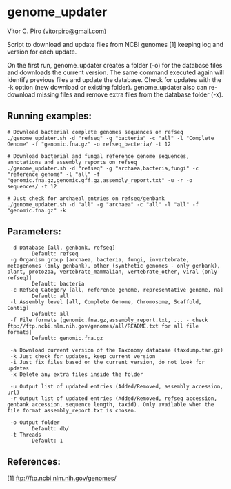 # genome_updater

Vitor C. Piro (vitorpiro@gmail.com)


Script to download and update files from NCBI genomes [1] keeping log and version for each update.

On the first run, genome_updater creates a folder (-o) for the database files and downloads the current version.
The same command executed again will identify previous files and update the database.
Check for updates with the -k option (new download or existing folder).
genome_updater also can re-download missing files and remove extra files from the database folder (-x).


Running examples:
-----------------
	# Download bacterial complete genomes sequences on refseq
	./genome_updater.sh -d "refseq" -g "bacteria" -c "all" -l "Complete Genome" -f "genomic.fna.gz" -o refseq_bacteria/ -t 12

	# Download bacterial and fungal reference genome sequences, annotations and assembly reports on refseq
	./genome_updater.sh -d "refseq" -g "archaea,bacteria,fungi" -c "reference genome" -l "all" -f "genomic.fna.gz,genomic.gff.gz,assembly_report.txt" -u -r -o sequences/ -t 12
	
	# Just check for archaeal entries on refseq/genbank
	./genome_updater.sh -d "all" -g "archaea" -c "all" -l "all" -f "genomic.fna.gz" -k

Parameters:
-----------

	 -d Database [all, genbank, refseq]
			Default: refseq
	 -g Organism group [archaea, bacteria, fungi, invertebrate, metagenomes (only genbank), other (synthetic genomes - only genbank), plant, protozoa, vertebrate_mammalian, vertebrate_other, viral (only refseq)]
			Default: bacteria
	 -c RefSeq Category [all, reference genome, representative genome, na]
			Default: all
	 -l Assembly level [all, Complete Genome, Chromosome, Scaffold, Contig]
			Default: all
	 -f File formats [genomic.fna.gz,assembly_report.txt, ... - check ftp://ftp.ncbi.nlm.nih.gov/genomes/all/README.txt for all file formats]
			Default: genomic.fna.gz

	 -a Download current version of the Taxonomy database (taxdump.tar.gz)
	 -k Just check for updates, keep current version
	 -i Just fix files based on the current version, do not look for updates
	 -x Delete any extra files inside the folder

	 -u Output list of updated entries (Added/Removed, assembly accession, url)
	 -r Output list of updated entries (Added/Removed, refseq accession, genbank accession, sequence length, taxid). Only available when the file format assembly_report.txt is chosen.

	 -o Output folder
			Default: db/
	 -t Threads
			Default: 1
	
References:
-----------

[1] ftp://ftp.ncbi.nlm.nih.gov/genomes/
